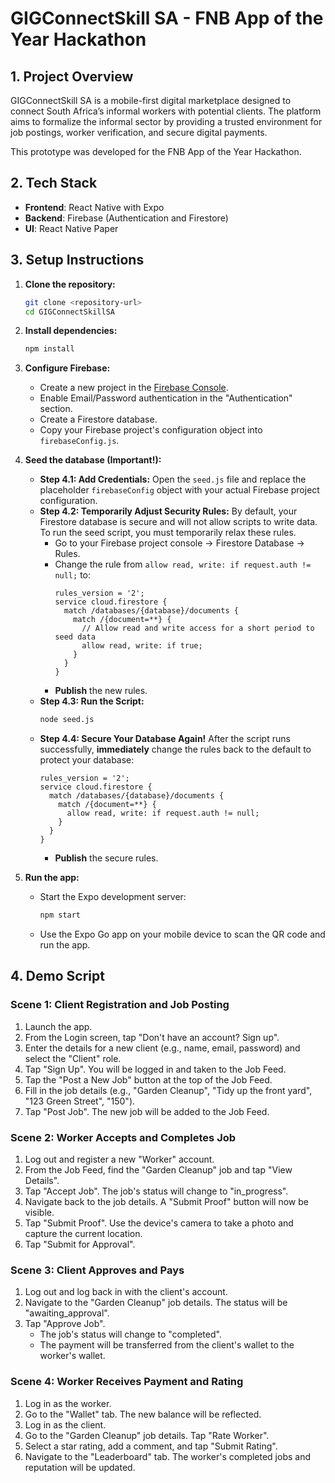 # GIGConnectSkill SA - FNB App of the Year Hackathon

## 1. Project Overview

GIGConnectSkill SA is a mobile-first digital marketplace designed to connect South Africa’s informal workers with potential clients. The platform aims to formalize the informal sector by providing a trusted environment for job postings, worker verification, and secure digital payments.

This prototype was developed for the FNB App of the Year Hackathon.

## 2. Tech Stack

- **Frontend**: React Native with Expo
- **Backend**: Firebase (Authentication and Firestore)
- **UI**: React Native Paper

## 3. Setup Instructions

1.  **Clone the repository:**
    ```bash
    git clone <repository-url>
    cd GIGConnectSkillSA
    ```

2.  **Install dependencies:**
    ```bash
    npm install
    ```

3.  **Configure Firebase:**
    - Create a new project in the [Firebase Console](https://console.firebase.google.com/).
    - Enable Email/Password authentication in the "Authentication" section.
    - Create a Firestore database.
    - Copy your Firebase project's configuration object into `firebaseConfig.js`.

4.  **Seed the database (Important!):**
    - **Step 4.1: Add Credentials:** Open the `seed.js` file and replace the placeholder `firebaseConfig` object with your actual Firebase project configuration.
    - **Step 4.2: Temporarily Adjust Security Rules:** By default, your Firestore database is secure and will not allow scripts to write data. To run the seed script, you must temporarily relax these rules.
        - Go to your Firebase project console -> Firestore Database -> Rules.
        - Change the rule from `allow read, write: if request.auth != null;` to:
          ```
          rules_version = '2';
          service cloud.firestore {
            match /databases/{database}/documents {
              match /{document=**} {
                // Allow read and write access for a short period to seed data
                allow read, write: if true;
              }
            }
          }
          ```
        - **Publish** the new rules.
    - **Step 4.3: Run the Script:**
      ```bash
      node seed.js
      ```
    - **Step 4.4: Secure Your Database Again!** After the script runs successfully, **immediately** change the rules back to the default to protect your database:
        ```
        rules_version = '2';
        service cloud.firestore {
          match /databases/{database}/documents {
            match /{document=**} {
              allow read, write: if request.auth != null;
            }
          }
        }
        ```
        - **Publish** the secure rules.

5.  **Run the app:**
    - Start the Expo development server:
      ```bash
      npm start
      ```
    - Use the Expo Go app on your mobile device to scan the QR code and run the app.

## 4. Demo Script

### Scene 1: Client Registration and Job Posting

1.  Launch the app.
2.  From the Login screen, tap "Don't have an account? Sign up".
3.  Enter the details for a new client (e.g., name, email, password) and select the "Client" role.
4.  Tap "Sign Up". You will be logged in and taken to the Job Feed.
5.  Tap the "Post a New Job" button at the top of the Job Feed.
6.  Fill in the job details (e.g., "Garden Cleanup", "Tidy up the front yard", "123 Green Street", "150").
7.  Tap "Post Job". The new job will be added to the Job Feed.

### Scene 2: Worker Accepts and Completes Job

1.  Log out and register a new "Worker" account.
2.  From the Job Feed, find the "Garden Cleanup" job and tap "View Details".
3.  Tap "Accept Job". The job's status will change to "in_progress".
4.  Navigate back to the job details. A "Submit Proof" button will now be visible.
5.  Tap "Submit Proof". Use the device's camera to take a photo and capture the current location.
6.  Tap "Submit for Approval".

### Scene 3: Client Approves and Pays

1.  Log out and log back in with the client's account.
2.  Navigate to the "Garden Cleanup" job details. The status will be "awaiting_approval".
3.  Tap "Approve Job".
    - The job's status will change to "completed".
    - The payment will be transferred from the client's wallet to the worker's wallet.

### Scene 4: Worker Receives Payment and Rating

1.  Log in as the worker.
2.  Go to the "Wallet" tab. The new balance will be reflected.
3.  Log in as the client.
4.  Go to the "Garden Cleanup" job details. Tap "Rate Worker".
5.  Select a star rating, add a comment, and tap "Submit Rating".
6.  Navigate to the "Leaderboard" tab. The worker's completed jobs and reputation will be updated.

